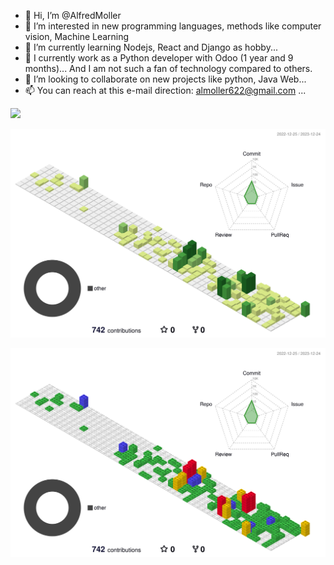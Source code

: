 -  👋 Hi, I’m @AlfredMoller
- 👀 I’m interested in new programming languages, methods like computer vision, Machine Learning
- 🌱 I’m currently learning Nodejs, React and Django as hobby...
- 💼 I currently work as a Python developer with Odoo (1 year and 9 months)... And I am not such a fan of technology compared to others.
- 💞️ I’m looking to collaborate on new projects like python, Java Web...
- 📫 You can reach at this e-mail direction: almoller622@gmail.com ...

<!---
AlfredMoller/AlfredMoller is a ✨ special ✨ repository because its `README.md` (this file) appears on your GitHub profile.
You can click the Preview link to take a look at your changes.
--->


 <img src="https://github-readme-stats.vercel.app/api?username=AlfredMoller&show_icons=true&theme=monokai"/>

![](./profile-3d-contrib/profile-green-animate.svg)

![](./profile-3d-contrib/profile-gitblock.svg)



